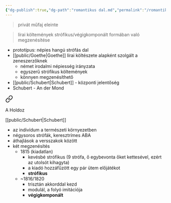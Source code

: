 ```yaml
---
{"dg-publish":true,"dg-path":"romantikus dal.md","permalink":"/romantikus-dal/"}
---
```


> privát műfaj eleinte

> lírai költemények strófikus/végigkomponált formában való megzenésítése

- prototípus: népies hangú strófás dal
- [[public/Goethe\|Goethe]] lírai költészete alapként szolgált a zeneszerzőknek
	- német irodalmi népiesség irányzata
	- egyszerű strófikus költemények
	- könnyen megzenésíthető
- [[public/Schubert\|Schubert]] - központi jelentőség
- Schubert - An der Mond 
<div class="transclusion internal-embed is-loaded"><a class="markdown-embed-link" href="/schubert-an-der-mond/" aria-label="Open link"><svg xmlns="http://www.w3.org/2000/svg" width="24" height="24" viewBox="0 0 24 24" fill="none" stroke="currentColor" stroke-width="2" stroke-linecap="round" stroke-linejoin="round" class="svg-icon lucide-link"><path d="M10 13a5 5 0 0 0 7.54.54l3-3a5 5 0 0 0-7.07-7.07l-1.72 1.71"></path><path d="M14 11a5 5 0 0 0-7.54-.54l-3 3a5 5 0 0 0 7.07 7.07l1.71-1.71"></path></svg></a><div class="markdown-embed">




A Holdoz

[[public/Schubert\|Schubert]]

- az indivídum a természeti környezetben
- négysoros strófák, keresztrímes ABA
- áthajlások a versszakok között
- két megzenésítés
	- 1815 (kiadatlan)
		- kevésbé strófikus (9 strófa, ő egybevonta őket kettesével, ezért az utolsót kihagyta)
		- a kiadó hozzáfűzött egy pár ütem előjátékot
		- **strófikus**
	- ~1816/1820
		- trisztán akkorddal kezd
		- modulál, a folyó imitációja
		- **végigkomponált**

</div></div>

